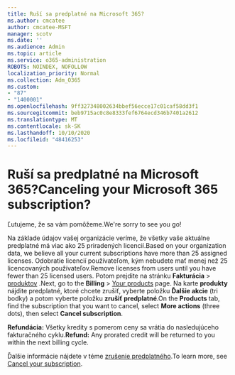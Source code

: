 ```yaml
---
title: Ruší sa predplatné na Microsoft 365?
ms.author: cmcatee
author: cmcatee-MSFT
manager: scotv
ms.date: ''
ms.audience: Admin
ms.topic: article
ms.service: o365-administration
ROBOTS: NOINDEX, NOFOLLOW
localization_priority: Normal
ms.collection: Adm_O365
ms.custom:
- "87"
- "1400001"
ms.openlocfilehash: 9ff327348002634bbef56ecce17c01caf58dd3f1
ms.sourcegitcommit: beb9715ac0c8e8333fef6764ecd346b7401a2612
ms.translationtype: MT
ms.contentlocale: sk-SK
ms.lasthandoff: 10/10/2020
ms.locfileid: "48416253"
---
```

# <a name="canceling-your-microsoft-365-subscription"></a><span data-ttu-id="24349-102">Ruší sa predplatné na Microsoft 365?</span><span class="sxs-lookup"><span data-stu-id="24349-102">Canceling your Microsoft 365 subscription?</span></span>

<span data-ttu-id="24349-103">Ľutujeme, že sa vám pomôžeme.</span><span class="sxs-lookup"><span data-stu-id="24349-103">We're sorry to see you go!</span></span>
  
<span data-ttu-id="24349-104">Na základe údajov vašej organizácie veríme, že všetky vaše aktuálne predplatné má viac ako 25 priradených licencií.</span><span class="sxs-lookup"><span data-stu-id="24349-104">Based on your organization data, we believe all your current subscriptions have more than 25 assigned licenses.</span></span> <span data-ttu-id="24349-105">Odobratie licencií používateľom, kým nebudete mať menej než 25 licencovaných používateľov.</span><span class="sxs-lookup"><span data-stu-id="24349-105">Remove licenses from users until you have fewer than 25 licensed users.</span></span> <span data-ttu-id="24349-106">Potom prejdite na stránku **Fakturácia** \> [produktov](https://go.microsoft.com/fwlink/p/?linkid=842054) .</span><span class="sxs-lookup"><span data-stu-id="24349-106">Next, go to the **Billing** \> [Your products](https://go.microsoft.com/fwlink/p/?linkid=842054) page.</span></span> <span data-ttu-id="24349-107">Na karte **produkty** nájdite predplatné, ktoré chcete zrušiť, vyberte položku **Ďalšie akcie** (tri bodky) a potom vyberte položku **zrušiť predplatné**.</span><span class="sxs-lookup"><span data-stu-id="24349-107">On the **Products** tab, find the subscription that you want to cancel, select **More actions** (three dots), then select **Cancel subscription**.</span></span>

<span data-ttu-id="24349-108">**Refundácia:** Všetky kredity s pomerom ceny sa vrátia do nasledujúceho fakturačného cyklu.</span><span class="sxs-lookup"><span data-stu-id="24349-108">**Refund:** Any prorated credit will be returned to you within the next billing cycle.</span></span>

<span data-ttu-id="24349-109">Ďalšie informácie nájdete v téme [zrušenie predplatného](https://docs.microsoft.com/microsoft-365/commerce/subscriptions/cancel-your-subscription).</span><span class="sxs-lookup"><span data-stu-id="24349-109">To learn more, see [Cancel your subscription](https://docs.microsoft.com/microsoft-365/commerce/subscriptions/cancel-your-subscription).</span></span>